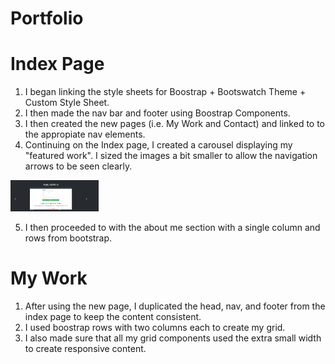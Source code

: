 # Portfolio

# Index Page 
1. I began linking the style sheets for Boostrap + Bootswatch Theme + Custom Style Sheet.
2. I then made the nav bar and footer using Boostrap Components.
3. I then created the new pages (i.e. My Work and Contact) and linked to to the appropiate nav elements.
4. Continuing on the Index page, I created a carousel displaying my "featured work". I sized the images a bit smaller to allow the navigation arrows to be seen clearly.
<img src="./assets/readme_assets/Gallery.png" height="50" widht="50">

5. I then proceeded to with the about me section with a single column and rows from bootstrap.

# My Work
1. After using the new page, I duplicated the head, nav, and footer from the index page to keep the content consistent. 
2. I used boostrap rows with two columns each to create my grid. 
3. I also made sure that all my grid components used the extra small width to create responsive content. 